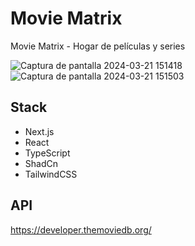 # Movie Matrix

Movie Matrix - Hogar de películas y series


![Captura de pantalla 2024-03-21 151418](https://github.com/LaVieja1/movie-matrix/assets/65514301/cc162b17-fdfd-4ae0-8b70-1e28cbe6ef1d)
![Captura de pantalla 2024-03-21 151503](https://github.com/LaVieja1/movie-matrix/assets/65514301/b9958aef-2ae6-42ff-bf7b-79d7c57ea5ce)

## Stack

- Next.js
- React
- TypeScript
- ShadCn
- TailwindCSS

## API

https://developer.themoviedb.org/
